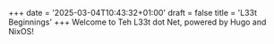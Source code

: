 +++
date = '2025-03-04T10:43:32+01:00'
draft = false
title = 'L33t Beginnings'
+++
Welcome to Teh L33t dot Net, powered by Hugo and NixOS!
